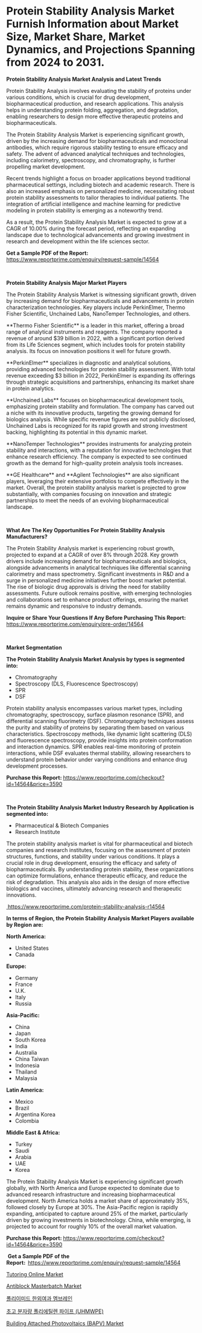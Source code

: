 <p><h1>Protein Stability Analysis Market Furnish Information about Market Size, Market Share, Market Dynamics, and Projections Spanning from 2024 to 2031.</h1></p><p><strong>Protein Stability Analysis Market Analysis and Latest Trends</strong></p>
<p><p>Protein Stability Analysis involves evaluating the stability of proteins under various conditions, which is crucial for drug development, biopharmaceutical production, and research applications. This analysis helps in understanding protein folding, aggregation, and degradation, enabling researchers to design more effective therapeutic proteins and biopharmaceuticals. </p><p>The Protein Stability Analysis Market is experiencing significant growth, driven by the increasing demand for biopharmaceuticals and monoclonal antibodies, which require rigorous stability testing to ensure efficacy and safety. The advent of advanced analytical techniques and technologies, including calorimetry, spectroscopy, and chromatography, is further propelling market development. </p><p>Recent trends highlight a focus on broader applications beyond traditional pharmaceutical settings, including biotech and academic research. There is also an increased emphasis on personalized medicine, necessitating robust protein stability assessments to tailor therapies to individual patients. The integration of artificial intelligence and machine learning for predictive modeling in protein stability is emerging as a noteworthy trend. </p><p>As a result, the Protein Stability Analysis Market is expected to grow at a CAGR of 10.00% during the forecast period, reflecting an expanding landscape due to technological advancements and growing investment in research and development within the life sciences sector.</p></p>
<p><strong>Get a Sample PDF of the Report:&nbsp;</strong> <a href="https://www.reportprime.com/enquiry/request-sample/14564">https://www.reportprime.com/enquiry/request-sample/14564</a></p>
<p>&nbsp;</p>
<p><strong>Protein Stability Analysis Major Market Players</strong></p>
<p><p>The Protein Stability Analysis Market is witnessing significant growth, driven by increasing demand for biopharmaceuticals and advancements in protein characterization technologies. Key players include PerkinElmer, Thermo Fisher Scientific, Unchained Labs, NanoTemper Technologies, and others.</p><p>**Thermo Fisher Scientific** is a leader in this market, offering a broad range of analytical instruments and reagents. The company reported a revenue of around $39 billion in 2022, with a significant portion derived from its Life Sciences segment, which includes tools for protein stability analysis. Its focus on innovation positions it well for future growth.</p><p>**PerkinElmer** specializes in diagnostic and analytical solutions, providing advanced technologies for protein stability assessment. With total revenue exceeding $3 billion in 2022, PerkinElmer is expanding its offerings through strategic acquisitions and partnerships, enhancing its market share in protein analytics.</p><p>**Unchained Labs** focuses on biopharmaceutical development tools, emphasizing protein stability and formulation. The company has carved out a niche with its innovative products, targeting the growing demand for biologics analysis. While specific revenue figures are not publicly disclosed, Unchained Labs is recognized for its rapid growth and strong investment backing, highlighting its potential in this dynamic market.</p><p>**NanoTemper Technologies** provides instruments for analyzing protein stability and interactions, with a reputation for innovative technologies that enhance research efficiency. The company is expected to see continued growth as the demand for high-quality protein analysis tools increases.</p><p>**GE Healthcare** and **Agilent Technologies** are also significant players, leveraging their extensive portfolios to compete effectively in the market. Overall, the protein stability analysis market is projected to grow substantially, with companies focusing on innovation and strategic partnerships to meet the needs of an evolving biopharmaceutical landscape.</p></p>
<p>&nbsp;</p>
<p><strong>What Are The Key Opportunities For Protein Stability Analysis Manufacturers?</strong></p>
<p><p>The Protein Stability Analysis market is experiencing robust growth, projected to expand at a CAGR of over 8% through 2028. Key growth drivers include increasing demand for biopharmaceuticals and biologics, alongside advancements in analytical techniques like differential scanning calorimetry and mass spectrometry. Significant investments in R&D and a surge in personalized medicine initiatives further boost market potential. The rise of biologic drug approvals is driving the need for stability assessments. Future outlook remains positive, with emerging technologies and collaborations set to enhance product offerings, ensuring the market remains dynamic and responsive to industry demands.</p></p>
<p><strong>Inquire or Share Your Questions If Any Before Purchasing This Report:</strong> <a href="https://www.reportprime.com/enquiry/pre-order/14564">https://www.reportprime.com/enquiry/pre-order/14564</a></p>
<p>&nbsp;</p>
<p><strong>Market Segmentation</strong></p>
<p><strong>The Protein Stability Analysis Market Analysis by types is segmented into:</strong></p>
<p><ul><li>Chromatography</li><li>Spectroscopy (DLS, Fluorescence Spectroscopy)</li><li>SPR</li><li>DSF</li></ul></p>
<p><p>Protein stability analysis encompasses various market types, including chromatography, spectroscopy, surface plasmon resonance (SPR), and differential scanning fluorimetry (DSF). Chromatography techniques assess the purity and stability of proteins by separating them based on various characteristics. Spectroscopy methods, like dynamic light scattering (DLS) and fluorescence spectroscopy, provide insights into protein conformation and interaction dynamics. SPR enables real-time monitoring of protein interactions, while DSF evaluates thermal stability, allowing researchers to understand protein behavior under varying conditions and enhance drug development processes.</p></p>
<p><strong>Purchase this Report:&nbsp;</strong><a href="https://www.reportprime.com/checkout?id=14564&price=3590">https://www.reportprime.com/checkout?id=14564&price=3590</a></p>
<p>&nbsp;</p>
<p><strong>The Protein Stability Analysis Market Industry Research by Application is segmented into:</strong></p>
<p><ul><li>Pharmaceutical & Biotech Companies</li><li>Research Institute</li></ul></p>
<p><p>The protein stability analysis market is vital for pharmaceutical and biotech companies and research institutes, focusing on the assessment of protein structures, functions, and stability under various conditions. It plays a crucial role in drug development, ensuring the efficacy and safety of biopharmaceuticals. By understanding protein stability, these organizations can optimize formulations, enhance therapeutic efficacy, and reduce the risk of degradation. This analysis also aids in the design of more effective biologics and vaccines, ultimately advancing research and therapeutic innovations.</p></p>
<p><a href="https://www.reportprime.com/protein-stability-analysis-r14564">&nbsp;https://www.reportprime.com/protein-stability-analysis-r14564</a></p>
<p><strong>In terms of Region, the Protein Stability Analysis Market Players available by Region are:</strong></p>
<p>
    <p> <strong> North America: </strong>
        <ul>
            <li>United States</li>
            <li>Canada</li>
        </ul>
        </p> 
    <p> <strong> Europe: </strong>
        <ul>
            <li>Germany</li>
            <li>France</li>
            <li>U.K.</li>
            <li>Italy</li>
            <li>Russia</li>
        </ul>
        </p> 
    <p> <strong> Asia-Pacific: </strong>
        <ul>
            <li>China</li>
            <li>Japan</li>
            <li>South Korea</li>
            <li>India</li>
            <li>Australia</li>
            <li>China Taiwan</li>
            <li>Indonesia</li>
            <li>Thailand</li>
            <li>Malaysia</li>
        </ul>
        </p> 
    <p> <strong> Latin America: </strong>
        <ul>
            <li>Mexico</li>
            <li>Brazil</li>
            <li>Argentina Korea</li>
            <li>Colombia</li>
        </ul>
        </p> 
    <p> <strong> Middle East & Africa: </strong>
        <ul>
            <li>Turkey</li>
            <li>Saudi</li>
            <li>Arabia</li>
            <li>UAE</li>
            <li>Korea</li>
        </ul>
    </p>
    </p>
<p><p>The Protein Stability Analysis Market is experiencing significant growth globally, with North America and Europe expected to dominate due to advanced research infrastructure and increasing biopharmaceutical development. North America holds a market share of approximately 35%, followed closely by Europe at 30%. The Asia-Pacific region is rapidly expanding, anticipated to capture around 25% of the market, particularly driven by growing investments in biotechnology. China, while emerging, is projected to account for roughly 10% of the overall market valuation.</p></p>
<p><strong>Purchase this Report: </strong><a href="https://www.reportprime.com/checkout?id=14564&price=3590">https://www.reportprime.com/checkout?id=14564&price=3590</a></p>
<p>&nbsp;<strong>Get a Sample PDF of the Report:&nbsp;&nbsp;</strong><a href="https://www.reportprime.com/enquiry/request-sample/14564">https://www.reportprime.com/enquiry/request-sample/14564</a></p>
<p><strong></strong></p>
<p><p><a href="https://www.linkedin.com/pulse/strategic-insights-global-tutoring-online-market-trends-bix8e?trackingId=GxjNY%2BdVSXKE1puw3N2pGg%3D%3D">Tutoring Online Market</a></p><p><a href="https://medium.com/@jewelmohr25/in-the-antiblock-masterbatch-market-the-main-focus-is-on-keeping-costs-low-and-getting-the-most-270a98e54f7f">Antiblock Masterbatch Market</a></p><p><a href="https://medium.com/@mujgankortalih/polyimide-ultrafiltration-membrane-market-%EC%9D%98-%EA%B8%80%EB%A1%9C%EB%B2%8C-%EC%8B%9C%EC%9E%A5-%EA%B0%9C%EC%9A%94%EB%8A%94-%EC%A0%84-%EC%84%B8%EA%B3%84-%EB%B0%8F-%EC%A3%BC%EC%9A%94-%EC%8B%9C%EC%9E%A5%EC%9D%98-%EC%82%B0%EC%97%85%EC%97%90-%EC%98%81%ED%96%A5%EC%9D%84-%EB%AF%B8%EC%B9%98%EB%8A%94-%EC%A3%BC%EC%9A%94-%ED%8A%B8%EB%A0%8C%EB%93%9C%EC%97%90-%EB%8C%80%ED%95%9C-%EB%8F%85%ED%8A%B9%ED%95%9C-ba2a42b15cd7">폴리이미드 한외여과 멤브레인</a></p><p><a href="https://medium.com/@mujgankortalih/%EC%84%B8%EA%B3%84-ultra-high-molecular-weight-polyethylene-pipe-uhmwpe-market-%EC%9D%80-2024%EC%97%90%EC%84%9C-2031%EB%A1%9C-%EC%97%B0%ED%8F%89%EA%B7%A0-%EC%A6%9D%EA%B0%80%EC%9C%A8%EC%9D%84-%EB%B3%B4%EC%9D%BC-%EA%B2%83%EC%9C%BC%EB%A1%9C-87e110b02e4f">초고 분자량 폴리에틸렌 파이프 (UHMWPE)</a></p><p><a href="https://issuu.com/reportprime-2/docs/building-attached-photovoltaics-bap_2ad0429c19b1a4">Building Attached Photovoltaics (BAPV) Market</a></p></p>